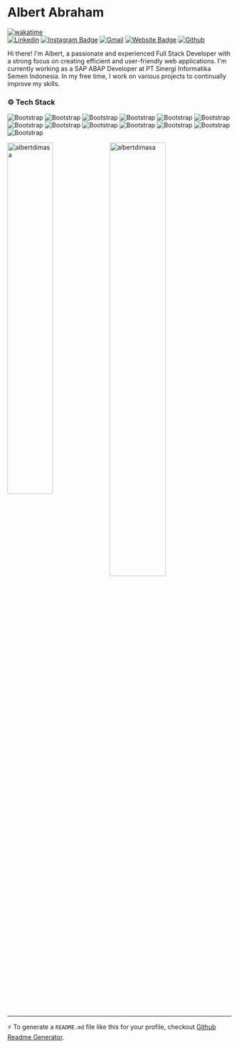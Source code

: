 # Albert Abraham


[![wakatime](https://wakatime.com/badge/user/f889be09-b55a-4106-a3c4-44c161e469d8.svg)](https://wakatime.com/@f889be09-b55a-4106-a3c4-44c161e469d8)  
[![Linkedin](https://img.shields.io/badge/-LinkedIn-blue?style=flat&logo=Linkedin&logoColor=white)](https://www.linkedin.com/in/dimas-albert-abraham/)
[![Instagram Badge](https://img.shields.io/badge/-Instagram-purple?logo=instagram&logoColor=white&link=https://instagram.com/albertdimasa/)](https://www.instagram.com/albertdimasa)
[![Gmail](https://img.shields.io/badge/-Gmail-c14438?style=flat&logo=Gmail&logoColor=white)](mailto:albertabraham28@gmail.com)
[![Website Badge](https://img.shields.io/badge/-Website-c14438?style=flat&logo=Google-Chrome&logoColor=white&link=https://dimasalbert.netlify.app/)](https://dimasalbert.netlify.app/)
[![Github](https://img.shields.io/github/followers/albertdimasa?label=Follow&style=social)](https://github.com/albertdimasa)

Hi there! I'm Albert, a passionate and experienced Full Stack Developer with a strong focus on creating efficient and user-friendly web applications. I'm currently working as a SAP ABAP Developer at PT Sinergi Informatika Semen Indonesia. In my free time, I work on various projects to continually improve my skills.

### ⚙️ Tech Stack

![Bootstrap](https://img.shields.io/badge/-HTML-05122A?style=flat-square&logo=HTML&color=353535) ![Bootstrap](https://img.shields.io/badge/-CSS-05122A?style=flat-square&logo=CSS&color=353535) ![Bootstrap](https://img.shields.io/badge/-Javascript-05122A?style=flat-square&logo=Javascript&color=353535) ![Bootstrap](https://img.shields.io/badge/-PHP-05122A?style=flat-square&logo=PHP&color=353535) ![Bootstrap](https://img.shields.io/badge/-Laravel-05122A?style=flat-square&logo=Laravel&color=353535) ![Bootstrap](https://img.shields.io/badge/-Livewire-05122A?style=flat-square&logo=Livewire&color=353535) ![Bootstrap](https://img.shields.io/badge/-Vue%20Js-05122A?style=flat-square&logo=Vue-Js&color=353535) ![Bootstrap](https://img.shields.io/badge/-Nuxt%20Js-05122A?style=flat-square&logo=Nuxt-Js&color=353535) ![Bootstrap](https://img.shields.io/badge/-Bootstrap-05122A?style=flat-square&logo=Bootstrap&color=353535) ![Bootstrap](https://img.shields.io/badge/-Tailwind-05122A?style=flat-square&logo=Tailwind&color=353535) ![Bootstrap](https://img.shields.io/badge/-MySQL-05122A?style=flat-square&logo=MySQL&color=353535) ![Bootstrap](https://img.shields.io/badge/-SQLite-05122A?style=flat-square&logo=SQLite&color=353535) ![Bootstrap](https://img.shields.io/badge/-MSSQL-05122A?style=flat-square&logo=MSSQL&color=353535)

<div>
  <img width="45%" align="left" src="https://github-readme-stats.vercel.app/api?username=albertdimasa&show_icons=true&theme=transparent" alt="albertdimasa" />
  <img width="50%" src="https://github-readme-streak-stats.herokuapp.com/?user=albertdimasa&" alt="albertdimasa" />
</div>


---
:zap: To generate a `README.md` file like this for your profile, checkout [Github Readme Generator](https://hejazizo-github-profile-readme-srcstreamlit-app-i6skm7.streamlit.app/).
